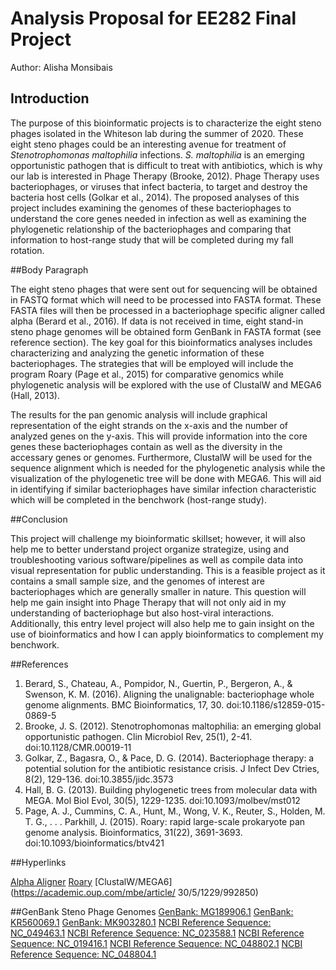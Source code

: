 # Analysis Proposal for EE282 Final Project

Author: Alisha Monsibais

## Introduction

The purpose of this bioinformatic projects is to characterize the eight steno phages isolated in the Whiteson lab during the summer of 2020. These eight steno phages could be an interesting avenue for treatment of _Stenotrophomonas maltophilia_ infections. _S. maltophilia_ is an emerging opportunistic pathogen that is difficult to treat with antibiotics, which is why our lab is interested in Phage Therapy (Brooke, 2012). Phage Therapy uses bacteriophages, or viruses that infect bacteria, to target and destroy the bacteria host cells (Golkar et al., 2014). The proposed analyses of this project includes examining the genomes of these bacteriophages to understand the core genes needed in infection as well as examining the phylogenetic relationship of the bacteriophages and comparing that information to host-range study that will be completed during my fall rotation.

##Body Paragraph 

The eight steno phages that were sent out for sequencing will be obtained in FASTQ format which will need to be processed into FASTA format. These FASTA files will then be processed in a bacteriophage specific aligner called alpha (Berard et al., 2016). If data is not received in time, eight stand-in steno phage genomes will be obtained form GenBank in FASTA format (see reference section). The key goal for this bioinformatics analyses includes characterizing and analyzing the genetic information of these bacteriophages. The strategies that will be employed will include the program Roary (Page et al., 2015) for comparative genomics while phylogenetic analysis will be explored with the use of ClustalW and MEGA6 (Hall, 2013).
 
The results for the pan genomic analysis will include graphical representation of the eight strands on the x-axis and the number of analyzed genes on the y-axis. This will provide information into the core genes these bacteriophages contain as well as the diversity in the accessary genes or genomes. Furthermore, ClustalW will be used for the sequence alignment which is needed for the phylogenetic analysis while the visualization of the phylogenetic tree will be done with MEGA6. This will aid in identifying if similar bacteriophages have similar infection characteristic which will be completed in the benchwork (host-range study). 

##Conclusion

This project will challenge my bioinformatic skillset; however, it will also help me to better understand project organize strategize, using and troubleshooting various software/pipelines as well as compile data into visual representation for public understanding. This is a feasible project as it contains a small sample size, and the genomes of interest are bacteriophages which are generally smaller in nature. This question will help me gain insight into Phage Therapy that will not only aid in my understanding of bacteriophage but also host-viral interactions. Additionally, this entry level project will also help me to gain insight on the use of bioinformatics and how I can apply bioinformatics to complement my benchwork.

##References

1.	Berard, S., Chateau, A., Pompidor, N., Guertin, P., Bergeron, A., & Swenson, K. M. (2016). Aligning the unalignable: bacteriophage whole genome alignments. BMC Bioinformatics, 17, 30. doi:10.1186/s12859-015-0869-5
2.	Brooke, J. S. (2012). Stenotrophomonas maltophilia: an emerging global opportunistic pathogen. Clin Microbiol Rev, 25(1), 2-41. doi:10.1128/CMR.00019-11
3.	Golkar, Z., Bagasra, O., & Pace, D. G. (2014). Bacteriophage therapy: a potential solution for the antibiotic resistance crisis. J Infect Dev Ctries, 8(2), 129-136. doi:10.3855/jidc.3573
4.	Hall, B. G. (2013). Building phylogenetic trees from molecular data with MEGA. Mol Biol Evol, 30(5), 1229-1235. doi:10.1093/molbev/mst012
5.	Page, A. J., Cummins, C. A., Hunt, M., Wong, V. K., Reuter, S., Holden, M. T. G., . . . Parkhill, J. (2015). Roary: rapid large-scale prokaryote pan genome analysis. Bioinformatics, 31(22), 3691-3693. doi:10.1093/bioinformatics/btv421

##Hyperlinks

[Alpha Aligner](https://bitbucket.org/thekswenson/alpha/src/master/)
[Roary](http://sanger-pathogens.github.io/Roary/)
[ClustalW/MEGA6](https://academic.oup.com/mbe/article/ 30/5/1229/992850)

##GenBank Steno Phage Genomes
[GenBank: MG189906.1](https://www.ncbi.nlm.nih.gov/nuccore/MG189906)
[GenBank: KR560069.1](https://www.ncbi.nlm.nih.gov/nuccore/KR560069)
[GenBank: MK903280.1](https://www.ncbi.nlm.nih.gov/nuccore/MK903280)
[NCBI Reference Sequence: NC_049463.1](https://www.ncbi.nlm.nih.gov/nuccore/NC_049463.1)
[NCBI Reference Sequence: NC_023588.1](https://www.ncbi.nlm.nih.gov/nuccore/NC_023588.1)
[NCBI Reference Sequence: NC_019416.1](https://www.ncbi.nlm.nih.gov/nuccore/NC_019416.1)
[NCBI Reference Sequence: NC_048802.1](https://www.ncbi.nlm.nih.gov/nuccore/NC_048802.1)
[NCBI Reference Sequence: NC_048804.1](https://www.ncbi.nlm.nih.gov/nuccore/NC_048804.1)














    
